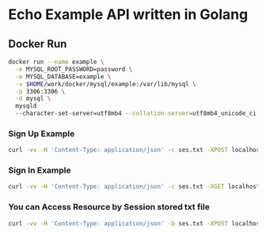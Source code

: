 # Echo Example API written in Golang

## Docker Run

```sh
docker run --name example \
  -e MYSQL_ROOT_PASSWORD=password \
  -e MYSQL_DATABASE=example \
  -v $HOME/work/docker/mysql/example:/var/lib/mysql \
  -p 3306:3306 \
  -d mysql \
  mysqld
  --character-set-server=utf8mb4 --collation-server=utf8mb4_unicode_ci
```

### Sign Up Example

```sh
curl -vv -H 'Content-Type: application/json' -c ses.txt -XPOST localhost:3030/signIn -d '{"email": "hoge@com", "password": "hogehoge"}'
```

### Sign In Example

```sh
curl -vv -H 'Content-Type: application/json' -c ses.txt -XGET localhost:3030/accounts
```

### You can Access Resource by Session stored txt file

```sh
curl -vv -H 'Content-Type: application/json' -b ses.txt -XPOST localhost:3030/signIn -d '{"email": "fuga@com", "password": "fugafuga"}'
```
